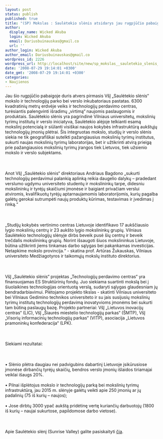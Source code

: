 ```yaml
---
layout: post
status: publish
published: true
title: "(SP) Mokslas : Saulėtekio slėnis atsidarys jau rugpjūčio pabaigoje"
author:
  display_name: Wicked Akuba
  login: Wicked Akuba
  email: Dariusbuinauskas@gmail.co
  url: ''
author_login: Wicked Akuba
author_email: Dariusbuinauskas@gmail.co
wordpress_id: 2226
wordpress_url: http://localhost/site/new/sp_mokslas__sauletekio_slenis_atsidarys_jau_rugpjucio_pabaigoje/
date: '2008-07-29 19:14:01 +0300'
date_gmt: '2008-07-29 19:14:01 +0300'
categories:
- Naujienos
---
```

<p>Jau šio rugpjūčio pabaigoje duris atvers pirmasis VšĮ „Saulėtekio slėnis“ mokslo ir technologijų parko bei verslo inkubatoriaus pastatas. 6300 kvadratinių metrų erdvėje veiks ir technologijų perdavimo centras, turėsiantis palengvinti išradimų „virtimą“ naujomis paslaugomis ir produktais. Saulėtekio slėnis yra pagrindinė Vilniaus universitetų, mokslinių tyrimų institutų ir verslo iniciatyva, Saulėtekio alėjoje telkianti esamą mokslinį potencialą ir siūlanti visiškai naujos kokybės infrastruktūrą aukštųjų technologijų įmonių plėtrai. Šis integruotas mokslo, studijų ir verslo slėnis siekia ne tik geografiškai sutelkti pažangiausius mokslinių tyrimų institutus, sukurti naujas mokslinių tyrimų laboratorijas, bet ir užtikrinti atvirą prieigą prie pažangiausios mokslinių tyrimų įrangos tiek Lietuvos, tiek užsienio mokslo ir verslo subjektams.<br />
<br><br />
<br>Anot VšĮ „Saulėtekio slėnis“ direktoriaus Andriaus Bagdono „sukurti technologijų perdavimui palankią aplinką reikia daugelio dalykų – pradedant verslumo ugdymu universiteto studentų ir mokslininkų tarpe, didesniu mokslininkų ir tyrėjų skaičiumi įmonėse ir baigiant privačiam verslui atviromis, kvalifikuotų tyrėjų aptarnaujamomis laboratorijomis, kurių pagalba galėtų gerokai sutrumpėti naujų produktų kūrimas, testavimas ir įvedimas į rinką.“<br />
<br><br />
<br>„Studijų kokybės vertinimo centras Lietuvoje identifikavo 17 aukščiausio lygio mokslinių centrų ir 23 aukšto lygio mokslininkų grupių. Vilniaus Saulėtekio technologijų slėnyje dirbs beveik pusė šių centrų ir beveik trečdalis mokslininkų grupių. Norint išsaugoti šiuos mokslininkus Lietuvoje, būtina užtikrinti jiems tinkamas darbo sąlygas bei pakankamas investicijas. Netapkime mokslo provincija.“ - skatina prof. Artūras Žukauskas, Vilniaus universiteto Medžiagotyros ir taikomųjų mokslų instituto direktorius.<br />
<br><br />
<br>VšĮ „Saulėtekio slėnis“ projektas „Technologijų perdavimo centras“ yra finansuojamas ES Struktūrinių fondų. Juo siekiama suartinti mokslą bei į šiuolaikines technologijas orientuotą verslą, sudaryti sąlygas glaudesniam jų bendradarbiavimui. Plėtojamo projekto tikslas - skatinti Vilniaus universiteto bei Vilniaus Gedimino technikos universiteto ir su jais susijusių mokslinių tyrimų institutų technologijų perdavimą inovatyvioms įmonėms bei sukurti tam būtiną paslaugų bazę. Projekto partneriai: VšĮ „Lietuvos inovacijų centras“ (LIC), VšĮ „Šiaurės miestelio technologijų parkas“ (ŠMTP), VšĮ „Visorių informacinių technologijų parkas“ (VITP), asociacija „Lietuvos pramoninkų konfederacija“ (LPK).<br />
<br><br />
<br>Siekiami rezultatai:<br />
<br><br />
<br>• Slėnio plėtra daugiau nei padvigubins dabartinį Lietuvoje įsikūrusiose įmonėse dirbančių tyrėjų skaičių, bendros verslo įmonių išlaidos tiriamajai veiklai išaugs 20%.<br />
<br>• Pilnai išplėtojus mokslo ir technologijų parką bei mokslinių tyrimų infrastruktūrą, jau 2015 m. slėnyje galėtų veikti apie 250 įmonių ar jų padalinių (75 iš kurių – naujos);<br />
<br>• Jose dirbtų 3000 ypač aukštą pridėtinę vertę kuriančių darbuotojų (1800 iš kurių – naujai sukurtose, papildomose darbo vietose).<br />
<br><br />
<br>Apie Saulėtekio slėnį (Sunrise Valley) galite pasiskaityti <a class="ns" href="http://www.sunrisevalley.lt/">čia</a>.<br />
<br><br />
<br><br />
<br></p>
